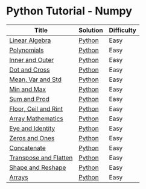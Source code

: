 # Python Tutorial - Numpy

| Title | Solution | Difficulty |
| ----- | -------- | ---------- |
| [Linear Algebra](https://www.hackerrank.com/challenges/np-linear-algebra) | [Python](./Linear%20Algebra/main.py) | Easy |
| [Polynomials](https://www.hackerrank.com/challenges/np-polynomials) | [Python](./Polynomials/main.py) | Easy |
| [Inner and Outer](https://www.hackerrank.com/challenges/np-inner-and-outer) | [Python](./Inner%20and%20Outer/main.py) | Easy |
| [Dot and Cross](https://www.hackerrank.com/challenges/np-dot-and-cross) | [Python](./Dot%20and%20Cross/main.py) | Easy |
| [Mean, Var and Std](https://www.hackerrank.com/challenges/np-mean-var-and-std) | [Python](./Mean,%20Var%20and%20Std/main.py) | Easy |
| [Min and Max](https://www.hackerrank.com/challenges/np-min-and-max) | [Python](./Min%20and%20Max/main.py) | Easy |
| [Sum and Prod](https://www.hackerrank.com/challenges/np-sum-and-prod) | [Python](./Sum%20and%20Prod/main.py) | Easy |
| [Floor, Ceil and Rint](https://www.hackerrank.com/challenges/floor-ceil-and-rint) | [Python](./Floor,%20Ceil%20and%20Rint/main.py) | Easy |
| [Array Mathematics](https://www.hackerrank.com/challenges/np-array-mathematics) | [Python](./Array%20Mathematics/main.py) | Easy |
| [Eye and Identity](https://www.hackerrank.com/challenges/np-eye-and-identity) | [Python](./Eye%20and%20Identity/main.py) | Easy |
| [Zeros and Ones](https://www.hackerrank.com/challenges/np-zeros-and-ones) | [Python](./Zeros%20and%20Ones/main.py) | Easy |
| [Concatenate](https://www.hackerrank.com/challenges/np-concatenate) | [Python](./Concatenate/main.py) | Easy |
| [Transpose and Flatten](https://www.hackerrank.com/challenges/np-transpose-and-flatten) | [Python](./Transpose%20and%20Flatten) | Easy |
| [Shape and Reshape](https://www.hackerrank.com/challenges/np-shape-reshape) | [Python](./Shape%20and%20Reshape/main.py) | Easy |
| [Arrays](https://www.hackerrank.com/challenges/np-arrays) | [Python](./Arrays/main.py) | Easy |
